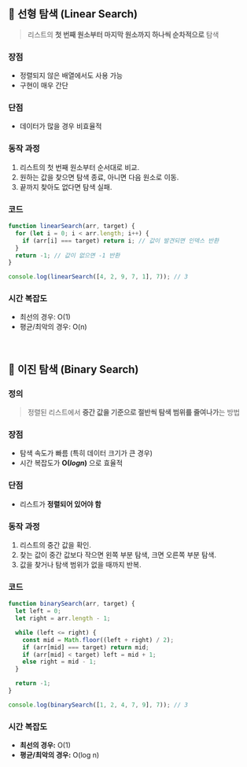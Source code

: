 ## 📌 선형 탐색 (Linear Search)

> 리스트의 **첫 번째 원소부터 마지막 원소까지 하나씩 순차적으로** 탐색

### 장점

- 정렬되지 않은 배열에서도 사용 가능
- 구현이 매우 간단

### 단점

- 데이터가 많을 경우 비효율적

### 동작 과정

1. 리스트의 첫 번째 원소부터 순서대로 비교.
2. 원하는 값을 찾으면 탐색 종료, 아니면 다음 원소로 이동.
3. 끝까지 찾아도 없다면 탐색 실패.

### 코드

```jsx
function linearSearch(arr, target) {
  for (let i = 0; i < arr.length; i++) {
    if (arr[i] === target) return i; // 값이 발견되면 인덱스 반환
  }
  return -1; // 값이 없으면 -1 반환
}

console.log(linearSearch([4, 2, 9, 7, 1], 7)); // 3
```

### 시간 복잡도

- 최선의 경우: O(1)
- 평균/최악의 경우: O(n)

<br>

## 📌 이진 탐색 (Binary Search)

### 정의

> 정렬된 리스트에서 **중간 값을 기준으로 절반씩 탐색 범위를 줄여나가**는 방법

### 장점

- 탐색 속도가 빠름 (특히 데이터 크기가 큰 경우)
- 시간 복잡도가 **O($log n$)** 으로 효율적

### 단점

- 리스트가 **정렬되어 있어야 함**

### 동작 과정

1. 리스트의 중간 값을 확인.
2. 찾는 값이 중간 값보다 작으면 왼쪽 부분 탐색, 크면 오른쪽 부분 탐색.
3. 값을 찾거나 탐색 범위가 없을 때까지 반복.

### 코드

```jsx
function binarySearch(arr, target) {
  let left = 0;
  let right = arr.length - 1;

  while (left <= right) {
    const mid = Math.floor((left + right) / 2);
    if (arr[mid] === target) return mid;
    if (arr[mid] < target) left = mid + 1;
    else right = mid - 1;
  }

  return -1;
}

console.log(binarySearch([1, 2, 4, 7, 9], 7)); // 3
```

### 시간 복잡도

- **최선의 경우:** O(1)
- **평균/최악의 경우:** O(log n)

